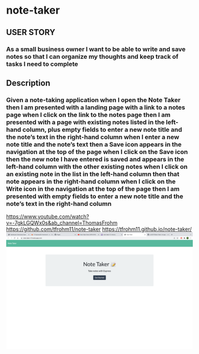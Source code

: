 # note-taker
## USER STORY
### As a small business owner I want to be able to write and save notes so that I can organize my thoughts and keep track of tasks I need to complete

## Description
### Given a note-taking application when I open the Note Taker then I am presented with a landing page with a link to a notes page when I click on the link to the notes page then I am presented with a page with existing notes listed in the left-hand column, plus empty fields to enter a new note title and the note’s text in the right-hand column when I enter a new note title and the note’s text then a Save icon appears in the navigation at the top of the page when I click on the Save icon then the new note I have entered is saved and appears in the left-hand column with the other existing notes when I click on an existing note in the list in the left-hand column then that note appears in the right-hand column when I click on the Write icon in the navigation at the top of the page then I am presented with empty fields to enter a new note title and the note’s text in the right-hand column

https://www.youtube.com/watch?v=-7gkLGQWx0s&ab_channel=ThomasFrohm
https://github.com/tfrohm11/note-taker
https://tfrohm11.github.io/note-taker/
<img src="./Screen Shot 2022-03-06 at 1.10.01 PM.png">